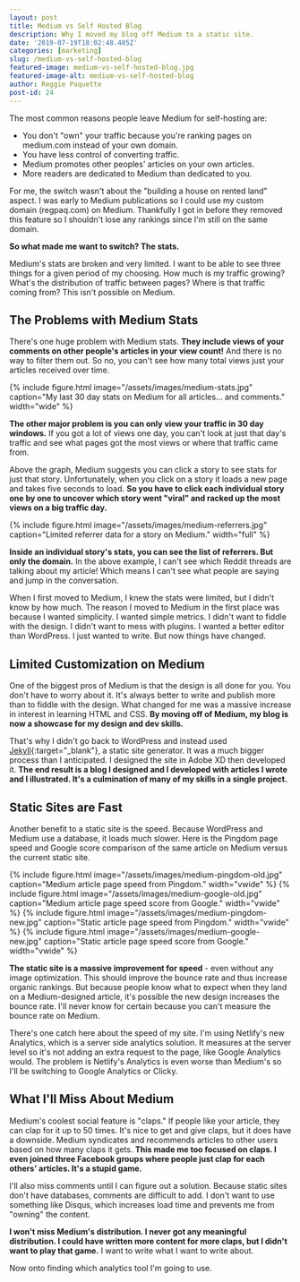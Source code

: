 ```yaml
---
layout: post
title: Medium vs Self Hosted Blog
description: Why I moved my blog off Medium to a static site.
date: '2019-07-19T18:02:48.485Z'
categories: [marketing]
slug: /medium-vs-self-hosted-blog
featured-image: medium-vs-self-hosted-blog.jpg
featured-image-alt: medium-vs-self-hosted-blog
author: Reggie Paquette
post-id: 24
---
```


The most common reasons people leave Medium for self-hosting are:

*   You don't "own" your traffic because you're ranking pages on medium.com instead of your own domain.
*   You have less control of converting traffic.
*   Medium promotes other peoples' articles on your own articles.
*   More readers are dedicated to Medium than dedicated to you.

For me, the switch wasn't about the "building a house on rented land" aspect. I was early to Medium publications so I could use my custom domain (regpaq.com) on Medium. Thankfully I got in before they removed this feature so I shouldn't lose any rankings since I'm still on the same domain.

**So what made me want to switch? The stats.**

Medium's stats are broken and very limited. I want to be able to see three things for a given period of my choosing. How much is my traffic growing? What's the distribution of traffic between pages? Where is that traffic coming from? This isn't possible on Medium.

## The Problems with Medium Stats

There's one huge problem with Medium stats. **They include views of your comments on other people's articles in your view count!** And there is no way to filter them out. So no, you can't see how many total views just your articles received over time.

{% include figure.html image="/assets/images/medium-stats.jpg" caption="My last 30 day stats on Medium for all articles... and comments." width="wide" %}

**The other major problem is you can only view your traffic in 30 day windows.** If you got a lot of views one day, you can't look at just that day's traffic and see what pages got the most views or where that traffic came from.

Above the graph, Medium suggests you can click a story to see stats for just that story. Unfortunately, when you click on a story it loads a new page and takes five seconds to load. **So you have to click each individual story one by one to uncover which story went "viral" and racked up the most views on a big traffic day.**

{% include figure.html image="/assets/images/medium-referrers.jpg" caption="Limited referrer data for a story on Medium." width="full" %}

**Inside an individual story's stats, you can see the list of referrers. But only the domain.** In the above example, I can't see which Reddit threads are talking about my article! Which means I can't see what people are saying and jump in the conversation.

When I first moved to Medium, I knew the stats were limited, but I didn't know by how much. The reason I moved to Medium in the first place was because I wanted simplicity. I wanted simple metrics. I didn't want to fiddle with the design. I didn't want to mess with plugins. I wanted a better editor than WordPress. I just wanted to write. But now things have changed.

## Limited Customization on Medium

One of the biggest pros of Medium is that the design is all done for you. You don't have to worry about it. It's always better to write and publish more than to fiddle with the design. What changed for me was a massive increase in interest in learning HTML and CSS. **By moving off of Medium, my blog is now a showcase for my design and dev skills.**

That's why I didn't go back to WordPress and instead used [Jekyll](https://jekyllrb.com/){:target="_blank"}, a static site generator. It was a much bigger process than I anticipated. I designed the site in Adobe XD then developed it. **The end result is a blog I designed and I developed with articles I wrote and I illustrated. It's a culmination of many of my skills in a single project.**

## Static Sites are Fast

Another benefit to a static site is the speed. Because WordPress and Medium use a database, it loads much slower. Here is the Pingdom page speed and Google score comparison of the same article on Medium versus the current static site.

{% include figure.html image="/assets/images/medium-pingdom-old.jpg" caption="Medium article page speed from Pingdom." width="vwide" %}
{% include figure.html image="/assets/images/medium-google-old.jpg" caption="Medium article page speed score from Google." width="vwide" %}
{% include figure.html image="/assets/images/medium-pingdom-new.jpg" caption="Static article page speed from Pingdom." width="vwide" %}
{% include figure.html image="/assets/images/medium-google-new.jpg" caption="Static article page speed score from Google." width="vwide" %}

**The static site is a massive improvement for speed** - even without any image optimization. This should improve the bounce rate and thus increase organic rankings. But because people know what to expect when they land on a Medium-designed article, it's possible the new design increases the bounce rate. I'll never know for certain because you can't measure the bounce rate on Medium. 

There's one catch here about the speed of my site. I'm using Netlify's new Analytics, which is a server side analytics solution. It measures at the server level so it's not adding an extra request to the page, like Google Analytics would. The problem is Netlify's Analytics is even worse than Medium's so I'll be switching to Google Analytics or Clicky.

## What I'll Miss About Medium

Medium's coolest social feature is "claps." If people like your article, they can clap for it up to 50 times. It's nice to get and give claps, but it does have a downside. Medium syndicates and recommends articles to other users based on how many claps it gets. **This made me too focused on claps. I even joined three Facebook groups where people just clap for each others' articles. It's a stupid game.**

I'll also miss comments until I can figure out a solution. Because static sites don't have databases, comments are difficult to add. I don't want to use something like Disqus, which increases load time and prevents me from "owning" the content.

**I won't miss Medium's distribution. I never got any meaningful distribution. I could have written more content for more claps, but I didn't want to play that game.** I want to write what I want to write about.

Now onto finding which analytics tool I'm going to use.